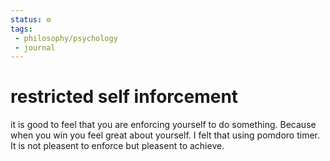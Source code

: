 ```yaml
---
status: ⚙️
tags:
 - philosophy/psychology 
 - journal 
---
```


# restricted self inforcement

it is good to feel that you are enforcing yourself to do something. Because when you win you feel great about yourself.
I felt that using pomdoro timer. It is not pleasent to enforce but pleasent to achieve.